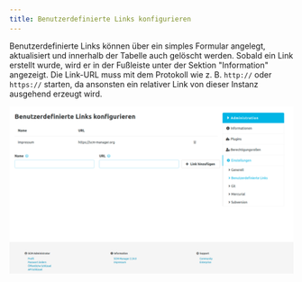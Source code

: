 ```yaml
---
title: Benutzerdefinierte Links konfigurieren
---
```


Benutzerdefinierte Links können über ein simples Formular angelegt, aktualisiert und innerhalb der Tabelle auch gelöscht werden. 
Sobald ein Link erstellt wurde, wird er in der Fußleiste unter der Sektion "Information" angezeigt.
Die Link-URL muss mit dem Protokoll wie z. B. `http://` oder `https://` starten, 
da ansonsten ein relativer Link von dieser Instanz ausgehend erzeugt wird.

![Config](assets/custom-links-config.png)
